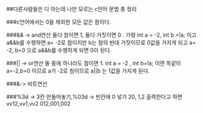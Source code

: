 ##다른사람들은 다 아는데 나만 모르는 c언어 문법 총 정리


###c언어에서는 0을 제외한 모든 값은 참이다. 

###&& -> and연산
둘다 참이면 1, 둘다 거짓이면 0 . 가령 int a = -2, int b =!a; 이고 
a&&b를 수행하면 a= -2로 참이지만 b는 참의 반대 거짓이므로 0값을 가지게 되고
a= -2, b=0 으로 a&&b를 수행하게 되면 0이 된다.

###|| -> or연산
둘 중에 하나라도 참이면 1. int a = -2 , int b=!a; 이면 똑같이 a=-2,b=0 이므로 a가 -2로 참이므로 a||b 는 1값을 가지게 된다.

###&-> 비트연산

###%3d -> 3칸 만들어놓기,%03d -> 빈칸에 0 넣기 
20, 1,2 출력한다고 하면 
vv12,vv1,vv2
012,001,002
